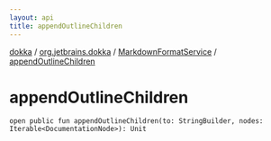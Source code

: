 ```yaml
---
layout: api
title: appendOutlineChildren
---
```

[dokka](../../index.html) / [org.jetbrains.dokka](../index.html) / [MarkdownFormatService](index.html) / [appendOutlineChildren](appendOutlineChildren.html)


# appendOutlineChildren



```
open public fun appendOutlineChildren(to: StringBuilder, nodes: Iterable<DocumentationNode>): Unit
```

